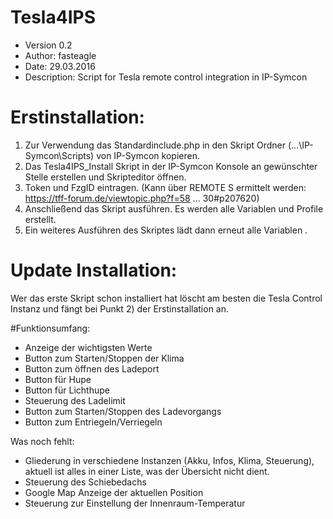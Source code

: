 # Tesla4IPS
- Version 0.2
- Author: fasteagle
- Date: 29.03.2016
- Description: Script for Tesla remote control integration in IP-Symcon 

# Erstinstallation:
1. Zur Verwendung das Standardinclude.php in den Skript Ordner (...\IP-Symcon\Scripts\) von IP-Symcon kopieren.
2. Das Tesla4IPS_Install Skript in der IP-Symcon Konsole an gewünschter Stelle erstellen und Skripteditor öffnen.
3. Token und FzgID eintragen. (Kann über REMOTE S ermittelt werden: https://tff-forum.de/viewtopic.php?f=58 ... 30#p207620)
4. Anschließend das Skript ausführen. Es werden alle Variablen und Profile erstellt.
5. Ein weiteres Ausführen des Skriptes lädt dann erneut alle Variablen .

# Update Installation:
Wer das erste Skript schon installiert hat löscht am besten die Tesla Control Instanz und fängt bei Punkt 2) der Erstinstallation an.

#Funktionsumfang:
- Anzeige der wichtigsten Werte
- Button zum Starten/Stoppen der Klima
- Button zum öffnen des Ladeport
- Button für Hupe
- Button für Lichthupe
- Steuerung des Ladelimit
- Button zum Starten/Stoppen des Ladevorgangs
- Button zum Entriegeln/Verriegeln

Was noch fehlt:
- Gliederung in verschiedene Instanzen (Akku, Infos, Klima, Steuerung), aktuell ist alles in einer Liste, was der Übersicht nicht dient.
- Steuerung des Schiebedachs
- Google Map Anzeige der aktuellen Position
- Steuerung zur Einstellung der Innenraum-Temperatur
